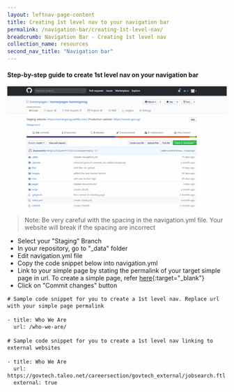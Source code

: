 ```yaml
---
layout: leftnav-page-content
title: Creating 1st level nav to your navigation bar
permalink: /navigation-bar/creating-1st-level-nav/
breadcrumb: Navigation Bar - Creating 1st level nav
collection_name: resources
second_nav_title: "Navigation bar"
---
```

#### **Step-by-step guide to create 1st level nav on your navigation bar**
![Adding first level nav](/images/resources/adding-first-level-item-to-your-navigation-bar.gif)
> Note: Be very careful with the spacing in the navigation.yml file. Your website will break if the spacing are incorrect

* Select your "Staging" Branch
* In your repository, go to "_data" folder
* Edit navigation.yml file
* Copy the code snippet below into navigation.yml
* Link to your simple page by stating the permalink of your target simple page in url. To create a simple page, refer [here](/adding-a-new-simple-page/){:target="_blank"} 
* Click on "Commit changes" button

```
# Sample code snippet for you to create a 1st level nav. Replace url with your simple page permalink

- title: Who We Are
  url: /who-we-are/
  
# Sample code snippet for you to create a 1st level nav linking to external websites

- title: Who We Are
  url: https://govtech.taleo.net/careersection/govtech_external/jobsearch.ftl
  external: true
```
